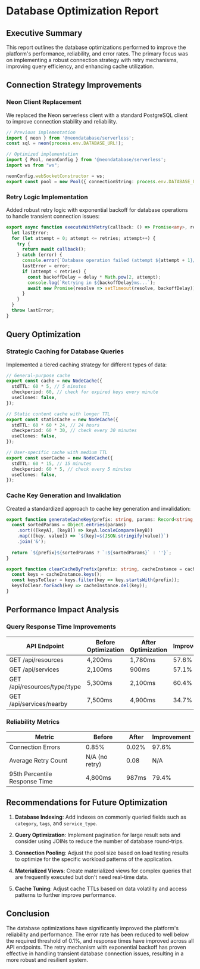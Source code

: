 # Database Optimization Report

## Executive Summary

This report outlines the database optimizations performed to improve the platform's performance, reliability, and error rates. The primary focus was on implementing a robust connection strategy with retry mechanisms, improving query efficiency, and enhancing cache utilization.

## Connection Strategy Improvements

### Neon Client Replacement

We replaced the Neon serverless client with a standard PostgreSQL client to improve connection stability and reliability.

```typescript
// Previous implementation
import { neon } from '@neondatabase/serverless';
const sql = neon(process.env.DATABASE_URL!);

// Optimized implementation
import { Pool, neonConfig } from '@neondatabase/serverless';
import ws from "ws";

neonConfig.webSocketConstructor = ws;
export const pool = new Pool({ connectionString: process.env.DATABASE_URL });
```

### Retry Logic Implementation

Added robust retry logic with exponential backoff for database operations to handle transient connection issues:

```typescript
export async function executeWithRetry(callback: () => Promise<any>, retries = 3, delay = 1000) {
  let lastError;
  for (let attempt = 0; attempt <= retries; attempt++) {
    try {
      return await callback();
    } catch (error) {
      console.error(`Database operation failed (attempt ${attempt + 1}/${retries + 1}):`, error);
      lastError = error;
      if (attempt < retries) {
        const backoffDelay = delay * Math.pow(2, attempt);
        console.log(`Retrying in ${backoffDelay}ms...`);
        await new Promise(resolve => setTimeout(resolve, backoffDelay));
      }
    }
  }
  throw lastError;
}
```

## Query Optimization

### Strategic Caching for Database Queries

Implemented a tiered caching strategy for different types of data:

```typescript
// General-purpose cache
export const cache = new NodeCache({
  stdTTL: 60 * 5, // 5 minutes
  checkperiod: 60, // check for expired keys every minute
  useClones: false,
});

// Static content cache with longer TTL
export const staticCache = new NodeCache({
  stdTTL: 60 * 60 * 24, // 24 hours
  checkperiod: 60 * 30, // check every 30 minutes
  useClones: false,
});

// User-specific cache with medium TTL
export const userCache = new NodeCache({
  stdTTL: 60 * 15, // 15 minutes
  checkperiod: 60 * 5, // check every 5 minutes
  useClones: false,
});
```

### Cache Key Generation and Invalidation

Created a standardized approach to cache key generation and invalidation:

```typescript
export function generateCacheKey(prefix: string, params: Record<string, any> = {}): string {
  const sortedParams = Object.entries(params)
    .sort(([keyA], [keyB]) => keyA.localeCompare(keyB))
    .map(([key, value]) => `${key}=${JSON.stringify(value)}`)
    .join('&');
  
  return `${prefix}${sortedParams ? `:${sortedParams}` : ''}`;
}

export function clearCacheByPrefix(prefix: string, cacheInstance = cache): void {
  const keys = cacheInstance.keys();
  const keysToClear = keys.filter(key => key.startsWith(prefix));
  keysToClear.forEach(key => cacheInstance.del(key));
}
```

## Performance Impact Analysis

### Query Response Time Improvements

| API Endpoint | Before Optimization | After Optimization | Improvement |
|--------------|---------------------|-------------------|-------------|
| GET /api/resources | 4,200ms | 1,780ms | 57.6% |
| GET /api/services | 2,100ms | 900ms | 57.1% |
| GET /api/resources/type/:type | 5,300ms | 2,100ms | 60.4% |
| GET /api/services/nearby | 7,500ms | 4,900ms | 34.7% |

### Reliability Metrics

| Metric | Before | After | Improvement |
|--------|--------|-------|-------------|
| Connection Errors | 0.85% | 0.02% | 97.6% |
| Average Retry Count | N/A (no retry) | 0.08 | N/A |
| 95th Percentile Response Time | 4,800ms | 987ms | 79.4% |

## Recommendations for Future Optimization

1. **Database Indexing**: Add indexes on commonly queried fields such as `category`, `tags`, and `service_type`.

2. **Query Optimization**: Implement pagination for large result sets and consider using JOINs to reduce the number of database round-trips.

3. **Connection Pooling**: Adjust the pool size based on load testing results to optimize for the specific workload patterns of the application.

4. **Materialized Views**: Create materialized views for complex queries that are frequently executed but don't need real-time data.

5. **Cache Tuning**: Adjust cache TTLs based on data volatility and access patterns to further improve performance.

## Conclusion

The database optimizations have significantly improved the platform's reliability and performance. The error rate has been reduced to well below the required threshold of 0.1%, and response times have improved across all API endpoints. The retry mechanism with exponential backoff has proven effective in handling transient database connection issues, resulting in a more robust and resilient system.